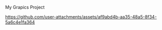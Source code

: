 My Grapics Project

https://github.com/user-attachments/assets/af9abd4b-aa35-48a5-8f34-5a6c4e1fa364


